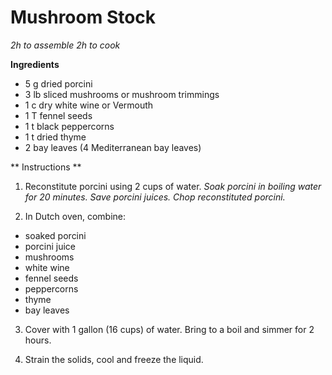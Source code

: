 # Mushroom Stock
_2h to assemble_
_2h to cook_

**Ingredients** 

* 5 g dried porcini
* 3 lb sliced mushrooms or mushroom trimmings
* 1 c dry white wine or Vermouth
* 1 T fennel seeds
* 1 t black peppercorns
* 1 t dried thyme
* 2 bay leaves (4 Mediterranean bay leaves)

** Instructions **

1. Reconstitute porcini using 2 cups of water. _Soak porcini in boiling water for 20 minutes. Save porcini juices. Chop reconstituted porcini._

2. In Dutch oven, combine: 

* soaked porcini
* porcini juice
* mushrooms
* white wine 
* fennel seeds
* peppercorns 
* thyme 
* bay leaves

3. Cover with 1 gallon (16 cups) of water. Bring to a boil and simmer for 2 hours. 

4. Strain the solids, cool and freeze the liquid. 

